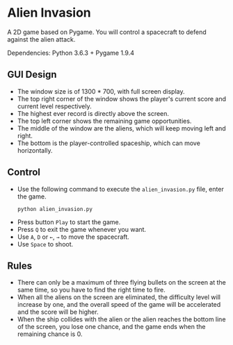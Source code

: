 # Alien Invasion

A 2D game based on Pygame. You will control a spacecraft to defend against the alien attack.

Dependencies: Python 3.6.3 + Pygame 1.9.4

## GUI Design

* The window size is of 1300 * 700, with full screen display.
* The top right corner of the window shows the player's current score and current level respectively.
* The highest ever record is directly above the screen.
* The top left corner shows the remaining game opportunities.
* The middle of the window are the aliens, which will keep moving left and right.
* The bottom is the player-controlled spaceship, which can move horizontally.

## Control

* Use the following command to execute the `alien_invasion.py` file, enter the game.
  ```shell
  python alien_invasion.py
  ```
* Press button `Play` to start the game.
* Press `Q` to exit the game whenever you want.
* Use `A`, `D` or `←`, `→` to move the spacecraft.
* Use `Space` to shoot.

## Rules

* There can only be a maximum of three flying bullets on the screen at the same time, so you have to find the right time to fire.
* When all the aliens on the screen are eliminated, the difficulty level will increase by one, and the overall speed of the game will be accelerated and the score will be higher.
* When the ship collides with the alien or the alien reaches the bottom line of the screen, you lose one chance, and the game ends when the remaining chance is 0.

